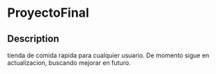# ProyectoFinal
## Description
<p>tienda de comida rapida para cualquier usuario. De momento sigue en actualizacion, buscando mejorar en futuro.</p>
